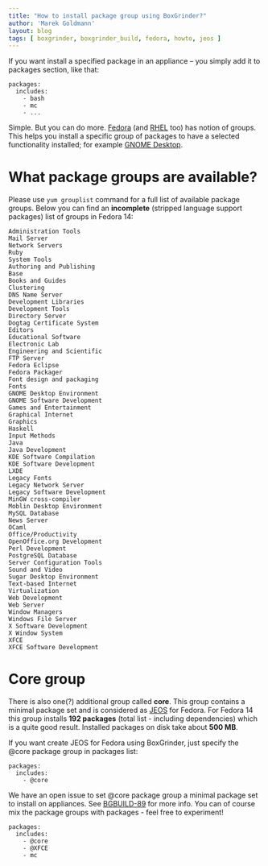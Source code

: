 ```yaml
---
title: "How to install package group using BoxGrinder?"
author: 'Marek Goldmann'
layout: blog
tags: [ boxgrinder, boxgrinder_build, fedora, howto, jeos ]
---
```


If you want install a
specified package in an appliance – you simply add it to packages
section, like that:

    packages:
      includes:
        - bash
        - mc
        - ...


Simple. But you can do more.
[Fedora](http://fedoraproject.org/) (and
[RHEL](http://www.redhat.com/rhel/) too) has notion of groups. This
helps you install a specific group of packages to have a selected
functionality installed; for example
[GNOME Desktop](http://www.gnome.org/).
# What package groups are available?

Please use `yum grouplist` command for a full list of available
package groups. Below you can find an **incomplete** (stripped
language support packages) list of groups in Fedora 14:

    Administration Tools
    Mail Server
    Network Servers
    Ruby
    System Tools
    Authoring and Publishing
    Base
    Books and Guides
    Clustering
    DNS Name Server
    Development Libraries
    Development Tools
    Directory Server
    Dogtag Certificate System
    Editors
    Educational Software
    Electronic Lab
    Engineering and Scientific
    FTP Server
    Fedora Eclipse
    Fedora Packager
    Font design and packaging
    Fonts
    GNOME Desktop Environment
    GNOME Software Development
    Games and Entertainment
    Graphical Internet
    Graphics
    Haskell
    Input Methods
    Java
    Java Development
    KDE Software Compilation
    KDE Software Development
    LXDE
    Legacy Fonts
    Legacy Network Server
    Legacy Software Development
    MinGW cross-compiler
    Moblin Desktop Environment
    MySQL Database
    News Server
    OCaml
    Office/Productivity
    OpenOffice.org Development
    Perl Development
    PostgreSQL Database
    Server Configuration Tools
    Sound and Video
    Sugar Desktop Environment
    Text-based Internet
    Virtualization
    Web Development
    Web Server
    Window Managers
    Windows File Server
    X Software Development
    X Window System
    XFCE
    XFCE Software Development

# Core group

There is also one(?) additional group called **core**. This group
contains a minimal package set and is considered as
[JEOS](http://en.wikipedia.org/wiki/Just_enough_operating_system)
for Fedora. For Fedora 14 this group installs **192 packages**
(total list - including dependencies) which is a quite good result.
Installed packages on disk take about **500 MB**.

If you want
create JEOS for Fedora using BoxGrinder, just specify the @core
package group in packages list:

    packages:
      includes:
        - @core

We have an open issue to set @core package
group a minimal package set to install on appliances. See
[BGBUILD-89](https://jira.jboss.org/browse/BGBUILD-89) for more
info. You can of course mix the package groups with packages - feel
free to experiment!

    packages:
      includes:
        - @core
        - @XFCE
        - mc
